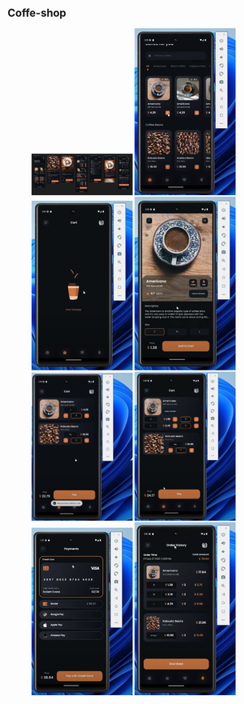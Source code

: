 ## Coffe-shop

<div align="center" style="display:flex; flex-direction:column" >
    <div>
        <img src="https://github.com/YoussefPasha/coffee-shop-react-native/blob/main/IMAGES/1.png" width = "40%" >
        <img src="https://github.com/YoussefPasha/coffee-shop-react-native/blob/main/IMAGES/2.png" width = "40%" >
    </div>
    <div>
        <img src="https://github.com/YoussefPasha/coffee-shop-react-native/blob/main/IMAGES/3.png" width = "40%" >
        <img src="https://github.com/YoussefPasha/coffee-shop-react-native/blob/main/IMAGES/4.png" width = "40%" >
    </div>
    <div>
        <img src="https://github.com/YoussefPasha/coffee-shop-react-native/blob/main/IMAGES/5.png" width = "40%" >
        <img src="https://github.com/YoussefPasha/coffee-shop-react-native/blob/main/IMAGES/6.png" width = "40%" >
    </div>
     <div>
        <img src="https://github.com/YoussefPasha/coffee-shop-react-native/blob/main/IMAGES/7.png" width = "40%" >
        <img src="https://github.com/YoussefPasha/coffee-shop-react-native/blob/main/IMAGES/8.png" width = "40%" >
    </div>
</div>
